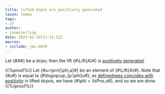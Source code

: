 ```yaml
---
title: lifted dcpos are positively generated
taxon: lemma
tags: 
- uf
author:
- jonmsterling
date: 2023-02-16T11:31:52Z
macros: 
- include: jms-001M
---
```


Let {#A#} be a dcpo; then the lift {#\Lift{A}#} is [positively generated](jms-0023).

{{%proof%}}
Let {#u=\prn{\phi,a}#} be an element of {#\Lift{A}#}. Note that {#u#} is equal to {#\bigsqcup_{p:\phi}u#}; as [definedness coincides with positivity](jms-001N) in lifted dcpos, we have {#\phi = \IsPos\,u#}, and so we are done.
{{%/proof%}}
